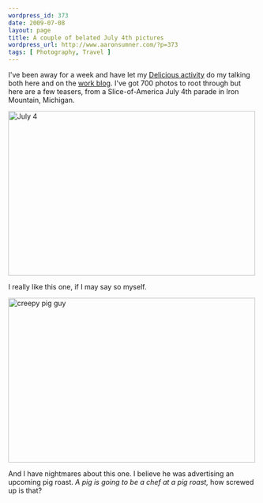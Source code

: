 ```yaml
--- 
wordpress_id: 373
date: 2009-07-08
layout: page
title: A couple of belated July 4th pictures
wordpress_url: http://www.aaronsumner.com/?p=373
tags: [ Photography, Travel ]
---
```

I've been away for a week and have let my <a href="http://delicious.com/stratepedia">Delicious activity</a> do my talking both here and on the <a href="http://hello.stratepedia.org/">work blog</a>. I've got 700 photos to root through but here are a few teasers, from a Slice-of-America July 4th parade in Iron Mountain, Michigan.

<a href="http://www.flickr.com/photos/rockchalk/3703442566/" title="July 4 by ruralocity, on Flickr"><img src="http://farm3.static.flickr.com/2587/3703442566_1746135cd5.jpg" width="500" height="333" alt="July 4" /></a>

I really like this one, if I may say so myself.

<a href="http://www.flickr.com/photos/rockchalk/3703443536/" title="creepy pig guy by ruralocity, on Flickr"><img src="http://farm3.static.flickr.com/2481/3703443536_546b293815.jpg" width="500" height="333" alt="creepy pig guy" /></a>

And I have nightmares about this one. I believe he was advertising an upcoming pig roast. <em>A pig is going to be a chef at a pig roast,</em> how screwed up is that?
